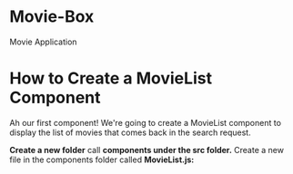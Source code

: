 # Movie-Box
Movie Application 


# How to Create a MovieList Component
Ah our first component! We're going to create a MovieList component to display the list of movies that comes back in the search request.

**Create a new folder** call **components under the src folder.** Create a new file in the components folder called **MovieList.js:**
